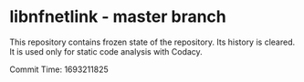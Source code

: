 # libnfnetlink - master branch

This repository contains frozen state of the repository.
Its history is cleared. It is used only for static code
analysis with Codacy.

Commit Time: 1693211825